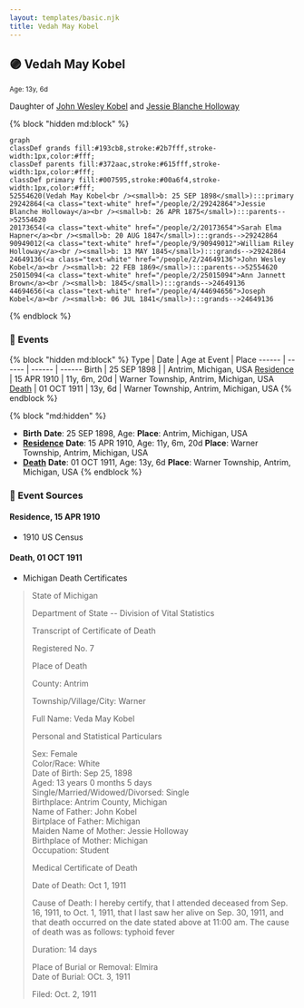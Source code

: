```yaml
---
layout: templates/basic.njk
title: Vedah May Kobel
---
```

## 🟣 Vedah May Kobel
<small>Age: 13y, 6d</small>

Daughter of [John Wesley Kobel](/people/2/24649136) and [Jessie Blanche Holloway](/people/2/29242864)

{% block "hidden md:block" %}
```mermaid
graph
classDef grands fill:#193cb8,stroke:#2b7fff,stroke-width:1px,color:#fff;
classDef parents fill:#372aac,stroke:#615fff,stroke-width:1px,color:#fff;
classDef primary fill:#007595,stroke:#00a6f4,stroke-width:1px,color:#fff;
52554620(Vedah May Kobel<br /><small>b: 25 SEP 1898</small>):::primary
29242864(<a class="text-white" href="/people/2/29242864">Jessie Blanche Holloway</a><br /><small>b: 26 APR 1875</small>):::parents-->52554620
20173654(<a class="text-white" href="/people/2/20173654">Sarah Elma Hapner</a><br /><small>b: 20 AUG 1847</small>):::grands-->29242864
90949012(<a class="text-white" href="/people/9/90949012">William Riley Holloway</a><br /><small>b: 13 MAY 1845</small>):::grands-->29242864
24649136(<a class="text-white" href="/people/2/24649136">John Wesley Kobel</a><br /><small>b: 22 FEB 1869</small>):::parents-->52554620
25015094(<a class="text-white" href="/people/2/25015094">Ann Jannett Brown</a><br /><small>b: 1845</small>):::grands-->24649136
44694656(<a class="text-white" href="/people/4/44694656">Joseph Kobel</a><br /><small>b: 06 JUL 1841</small>):::grands-->24649136
```
{% endblock %}

### 📆 Events

{% block "hidden md:block" %}
Type | Date | Age at Event | Place
------ | ------ | ------ | ------
Birth | 25 SEP 1898 |  | Antrim, Michigan, USA
[Residence](#event-event-0) | 15 APR 1910 | 11y, 6m, 20d | Warner Township, Antrim, Michigan, USA
[Death](#event-event-4) | 01 OCT 1911 | 13y, 6d | Warner Township, Antrim, Michigan, USA
{% endblock %}

{% block "md:hidden" %}
- **Birth**
**Date**: 25 SEP 1898, Age:
**Place**: Antrim, Michigan, USA
- **[Residence](#event-event-0)**
**Date**: 15 APR 1910, Age: 11y, 6m, 20d
**Place**: Warner Township, Antrim, Michigan, USA
- **[Death](#event-event-4)**
**Date**: 01 OCT 1911, Age: 13y, 6d
**Place**: Warner Township, Antrim, Michigan, USA
{% endblock %}

### 📰 Event Sources

#### <a id="event-event-0"></a> Residence, 15 APR 1910
* 1910 US Census

#### <a id="event-event-4"></a> Death, 01 OCT 1911
* Michigan Death Certificates
>   
  > State of Michigan  
  >   
  > Department of State -- Division of Vital Statistics  
  >   
  > Transcript of Certificate of Death  
  >   
  > Registered No. 7  
  >   
  >   
  > Place of Death  
  >   
  > County: Antrim  
  >   
  > Township/Village/City: Warner  
  >   
  > Full Name: Veda May Kobel  
  >   
  >   
  > Personal and Statistical Particulars  
  >   
  > Sex: Female  
  > Color/Race: White  
  > Date of Birth: Sep 25, 1898  
  > Aged: 13 years 0 months 5 days  
  > Single/Married/Widowed/Divorsed: Single  
  > Birthplace: Antrim County, Michigan  
  > Name of Father: John Kobel  
  > Birtplace of Father: Michigan  
  > Maiden Name of Mother: Jessie Holloway  
  > Birthplace of Mother: Michigan  
  > Occupation: Student  
  >   
  >   
  > Medical Certificate of Death  
  >   
  > Date of Death: Oct 1, 1911  
  >   
  > Cause of Death: I hereby certify, that I attended deceased from Sep. 16, 1911, to Oct. 1, 1911, that I last saw her alive on Sep. 30, 1911, and that death occurred on the date stated above at 11:00 am. The cause of death was as follows: typhoid fever  
  >   
  > Duration: 14 days  
  >   
  > Place of Burial or Removal: Elmira  
  > Date of Burial: OCt. 3, 1911  
  >   
  > Filed: Oct. 2, 1911
